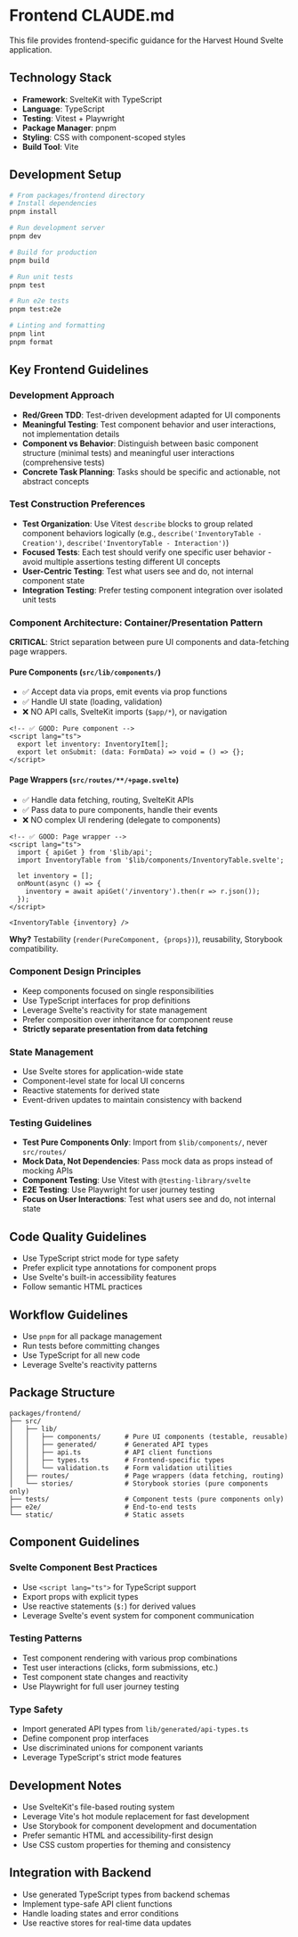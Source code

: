 # Frontend CLAUDE.md

This file provides frontend-specific guidance for the Harvest Hound Svelte application.

## Technology Stack

- **Framework**: SvelteKit with TypeScript
- **Language**: TypeScript
- **Testing**: Vitest + Playwright
- **Package Manager**: pnpm
- **Styling**: CSS with component-scoped styles
- **Build Tool**: Vite

## Development Setup

```bash
# From packages/frontend directory
# Install dependencies
pnpm install

# Run development server
pnpm dev

# Build for production
pnpm build

# Run unit tests
pnpm test

# Run e2e tests
pnpm test:e2e

# Linting and formatting
pnpm lint
pnpm format
```

## Key Frontend Guidelines

### Development Approach

- **Red/Green TDD**: Test-driven development adapted for UI components
- **Meaningful Testing**: Test component behavior and user interactions, not implementation details
- **Component vs Behavior**: Distinguish between basic component structure (minimal tests) and meaningful user interactions (comprehensive tests)
- **Concrete Task Planning**: Tasks should be specific and actionable, not abstract concepts

### Test Construction Preferences

- **Test Organization**: Use Vitest `describe` blocks to group related component behaviors logically (e.g., `describe('InventoryTable - Creation')`, `describe('InventoryTable - Interaction')`)
- **Focused Tests**: Each test should verify one specific user behavior - avoid multiple assertions testing different UI concepts
- **User-Centric Testing**: Test what users see and do, not internal component state
- **Integration Testing**: Prefer testing component integration over isolated unit tests

### Component Architecture: Container/Presentation Pattern

**CRITICAL**: Strict separation between pure UI components and data-fetching page wrappers.

#### Pure Components (`src/lib/components/`)
- ✅ Accept data via props, emit events via prop functions
- ✅ Handle UI state (loading, validation)
- ❌ NO API calls, SvelteKit imports (`$app/*`), or navigation

```svelte
<!-- ✅ GOOD: Pure component -->
<script lang="ts">
  export let inventory: InventoryItem[];
  export let onSubmit: (data: FormData) => void = () => {};
</script>
```

#### Page Wrappers (`src/routes/**/+page.svelte`)
- ✅ Handle data fetching, routing, SvelteKit APIs
- ✅ Pass data to pure components, handle their events
- ❌ NO complex UI rendering (delegate to components)

```svelte
<!-- ✅ GOOD: Page wrapper -->
<script lang="ts">
  import { apiGet } from '$lib/api';
  import InventoryTable from '$lib/components/InventoryTable.svelte';
  
  let inventory = [];
  onMount(async () => {
    inventory = await apiGet('/inventory').then(r => r.json());
  });
</script>

<InventoryTable {inventory} />
```

**Why?** Testability (`render(PureComponent, {props})`), reusability, Storybook compatibility.

### Component Design Principles

- Keep components focused on single responsibilities
- Use TypeScript interfaces for prop definitions
- Leverage Svelte's reactivity for state management
- Prefer composition over inheritance for component reuse
- **Strictly separate presentation from data fetching**

### State Management

- Use Svelte stores for application-wide state
- Component-level state for local UI concerns
- Reactive statements for derived state
- Event-driven updates to maintain consistency with backend

### Testing Guidelines

- **Test Pure Components Only**: Import from `$lib/components/`, never `src/routes/`
- **Mock Data, Not Dependencies**: Pass mock data as props instead of mocking APIs
- **Component Testing**: Use Vitest with `@testing-library/svelte` 
- **E2E Testing**: Use Playwright for user journey testing
- **Focus on User Interactions**: Test what users see and do, not internal state

## Code Quality Guidelines

- Use TypeScript strict mode for type safety
- Prefer explicit type annotations for component props
- Use Svelte's built-in accessibility features
- Follow semantic HTML practices

## Workflow Guidelines

- Use `pnpm` for all package management
- Run tests before committing changes
- Use TypeScript for all new code
- Leverage Svelte's reactivity patterns

## Package Structure

```
packages/frontend/
├── src/
│   ├── lib/
│   │   ├── components/      # Pure UI components (testable, reusable)
│   │   ├── generated/       # Generated API types
│   │   ├── api.ts           # API client functions
│   │   ├── types.ts         # Frontend-specific types
│   │   └── validation.ts    # Form validation utilities
│   ├── routes/              # Page wrappers (data fetching, routing)
│   └── stories/             # Storybook stories (pure components only)
├── tests/                   # Component tests (pure components only)
├── e2e/                     # End-to-end tests
└── static/                  # Static assets
```

## Component Guidelines

### Svelte Component Best Practices

- Use `<script lang="ts">` for TypeScript support
- Export props with explicit types
- Use reactive statements (`$:`) for derived values
- Leverage Svelte's event system for component communication

### Testing Patterns

- Test component rendering with various prop combinations
- Test user interactions (clicks, form submissions, etc.)
- Test component state changes and reactivity
- Use Playwright for full user journey testing

### Type Safety

- Import generated API types from `lib/generated/api-types.ts`
- Define component prop interfaces
- Use discriminated unions for component variants
- Leverage TypeScript's strict mode features

## Development Notes

- Use SvelteKit's file-based routing system
- Leverage Vite's hot module replacement for fast development
- Use Storybook for component development and documentation
- Prefer semantic HTML and accessibility-first design
- Use CSS custom properties for theming and consistency

## Integration with Backend

- Use generated TypeScript types from backend schemas
- Implement type-safe API client functions
- Handle loading states and error conditions
- Use reactive stores for real-time data updates
